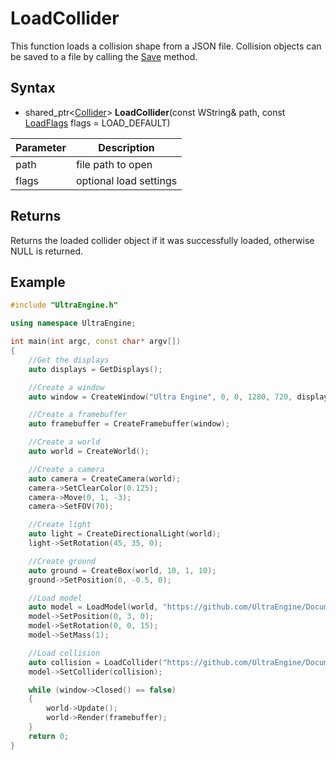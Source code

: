 # LoadCollider

This function loads a collision shape from a JSON file. Collision objects can be saved to a file by calling the [Save](Asset_Save.md) method.

## Syntax

- shared_ptr<[Collider](Collider.md)\> **LoadCollider**(const WString& path, const [LoadFlags](LoadFlags.md) flags = LOAD_DEFAULT)

|Parameter|Description|
|---|---|
|path|file path to open|
|flags|optional load settings|

## Returns

Returns the loaded collider object if it was successfully loaded, otherwise NULL is returned.

## Example

```c++
#include "UltraEngine.h"

using namespace UltraEngine;

int main(int argc, const char* argv[])
{
    //Get the displays
    auto displays = GetDisplays();

    //Create a window
    auto window = CreateWindow("Ultra Engine", 0, 0, 1280, 720, displays[0], WINDOW_CENTER | WINDOW_TITLEBAR);

    //Create a framebuffer
    auto framebuffer = CreateFramebuffer(window);

    //Create a world
    auto world = CreateWorld();

    //Create a camera
    auto camera = CreateCamera(world);
    camera->SetClearColor(0.125);
    camera->Move(0, 1, -3);
    camera->SetFOV(70);

    //Create light
    auto light = CreateDirectionalLight(world);
    light->SetRotation(45, 35, 0);

    //Create ground
    auto ground = CreateBox(world, 10, 1, 10);
    ground->SetPosition(0, -0.5, 0);

    //Load model
    auto model = LoadModel(world, "https://github.com/UltraEngine/Documentation/raw/master/Assets/Models/Containers/crate01.glb");
    model->SetPosition(0, 3, 0);
    model->SetRotation(0, 0, 15);
    model->SetMass(1);

    //Load collision
    auto collision = LoadCollider("https://github.com/UltraEngine/Documentation/raw/master/Assets/Models/Containers/crate01.phy");
    model->SetCollider(collision);

    while (window->Closed() == false)
    {
        world->Update();
        world->Render(framebuffer);
    }
    return 0;
}
```
